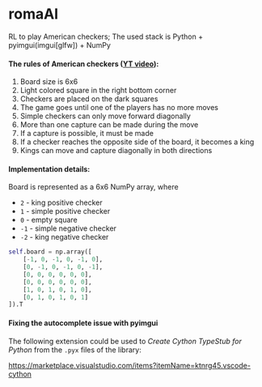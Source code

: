 # romaAI
RL to play American checkers;
The used stack is Python + pyimgui(imgui[glfw]) + NumPy

#### The rules of American checkers ([YT video](https://youtu.be/ScKIdStgAfU)):
1. Board size is 6x6
2. Light colored square in the right bottom corner
3. Checkers are placed on the dark squares
4. The game goes until one of the players has no more moves
5. Simple checkers can only move forward diagonally
6. More than one capture can be made during the move
7. If a capture is possible, it must be made
8. If a checker reaches the opposite side of the board, it becomes a king
9. Kings can move and capture diagonally in both directions

#### Implementation details:
Board is represented as a 6x6 NumPy array, where
* `2` - king positive checker
* `1` - simple positive checker
* `0` - empty square
* `-1` - simple negative checker
* `-2` - king negative checker
```python
self.board = np.array([
	[-1, 0, -1, 0, -1, 0],
	[0, -1, 0, -1, 0, -1],
	[0, 0, 0, 0, 0, 0],
	[0, 0, 0, 0, 0, 0],
	[1, 0, 1, 0, 1, 0],
	[0, 1, 0, 1, 0, 1]
]).T
```

#### Fixing the autocomplete issue with pyimgui
The following extension could be used to *Create Cython TypeStub for Python* from the `.pyx` files of the library:

https://marketplace.visualstudio.com/items?itemName=ktnrg45.vscode-cython